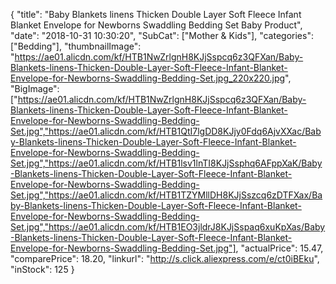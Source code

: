 {
	"title": "Baby Blankets linens Thicken Double Layer Soft Fleece Infant Blanket Envelope for Newborns Swaddling Bedding Set Baby Product",
	"date": "2018-10-31 10:30:20",
	"SubCat": ["Mother & Kids"],
	"categories": ["Bedding"],
	"thumbnailImage": "https://ae01.alicdn.com/kf/HTB1NwZrlgnH8KJjSspcq6z3QFXan/Baby-Blankets-linens-Thicken-Double-Layer-Soft-Fleece-Infant-Blanket-Envelope-for-Newborns-Swaddling-Bedding-Set.jpg_220x220.jpg",
	"BigImage": ["https://ae01.alicdn.com/kf/HTB1NwZrlgnH8KJjSspcq6z3QFXan/Baby-Blankets-linens-Thicken-Double-Layer-Soft-Fleece-Infant-Blanket-Envelope-for-Newborns-Swaddling-Bedding-Set.jpg","https://ae01.alicdn.com/kf/HTB1QtI7lgDD8KJjy0Fdq6AjvXXac/Baby-Blankets-linens-Thicken-Double-Layer-Soft-Fleece-Infant-Blanket-Envelope-for-Newborns-Swaddling-Bedding-Set.jpg","https://ae01.alicdn.com/kf/HTB1lsv1lnTI8KJjSsphq6AFppXaK/Baby-Blankets-linens-Thicken-Double-Layer-Soft-Fleece-Infant-Blanket-Envelope-for-Newborns-Swaddling-Bedding-Set.jpg","https://ae01.alicdn.com/kf/HTB1TZYMllDH8KJjSszcq6zDTFXax/Baby-Blankets-linens-Thicken-Double-Layer-Soft-Fleece-Infant-Blanket-Envelope-for-Newborns-Swaddling-Bedding-Set.jpg","https://ae01.alicdn.com/kf/HTB1EO3jldrJ8KJjSspaq6xuKpXas/Baby-Blankets-linens-Thicken-Double-Layer-Soft-Fleece-Infant-Blanket-Envelope-for-Newborns-Swaddling-Bedding-Set.jpg"],
	"actualPrice": 15.47,
	"comparePrice": 18.20,
	"linkurl": "http://s.click.aliexpress.com/e/ct0iBEku",
	"inStock": 125
}
